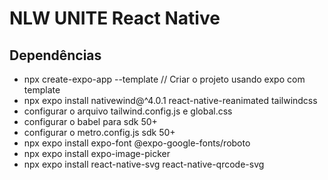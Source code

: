 # NLW UNITE React Native

## Dependências
- npx create-expo-app --template // Criar o projeto usando expo com template
- npx expo install nativewind@^4.0.1 react-native-reanimated tailwindcss
- configurar o arquivo tailwind.config.js e global.css
- configurar o babel para sdk 50+
- configurar o metro.config.js sdk 50+
- npx expo install expo-font @expo-google-fonts/roboto
- npx expo install expo-image-picker
- npx expo install react-native-svg react-native-qrcode-svg